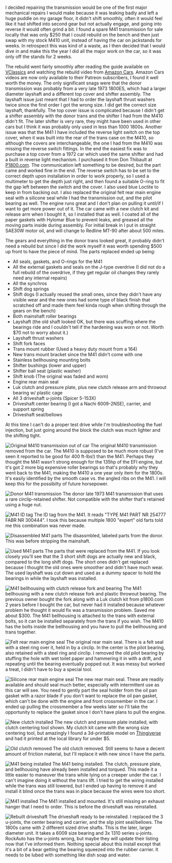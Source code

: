 I decided repairing the transmission would be one of the first major mechanical repairs I would make because it was leaking badly and left a huge puddle on my garage floor, it didn't shift smoothly, often it would feel like it had shifted into second gear but not actually engage, and going into reverse it would often grind a bit. I found a spare M41 transmission for sale locally that was only $250 that I could rebuild on the bench and then just swap with my stock M410 unit, instead of having the car on jackstands for weeks. In retrospect this was kind of a waste, as I then decided that I would dive in and make this the year I did all the major work on the car, so it was only off the stands for 2 weeks.

The rebuild went fairly smoothly after reading the guide available on [VClassics](http://www.vclassics.com/archive/tranreb.htm) and watching the rebuild video from [Amazon Cars](https://amazoncars.co.uk/). Amazon Cars videos are now only available to their Patreon subscribers, I found it well worth the money. The only significant snags were that the donor transmission was probably from a very late 1973 1800ES, which had a larger diameter layshaft and a different top cover and shifter assembly. The layshaft issue just meant that I had to order the layshaft thrust washers twice since the first order I got the wrong size. I did get the correct size layshaft, thankfully. The top cover issue is complicated because I didn't get a shifter assembly with the donor trans and the shifter I had from the M410 didn't fit. The later shifter is very rare, they might have been used in other cars but I think it was probably only used in less than 1000 1800s. Another issue was that the M41 I have included the reverse light switch on the top cover, when it was built into the rear of the trans case on the M410, so although the covers are interchangeable, the one I had from the M410 was missing the reverse switch fittings. In the end the easiest fix was to purchase a top cover from a 1972 car which used the same shifter and had a built in reverse light mechanism. I purchased it from Don Thibault at [P1800.com](https://p1800.com). The communication left something to be desired, but the part came and worked fine in the end. The reverse switch has to be set to the correct depth upon installation in order to work properly, so I used a multimeter to get the depth just right, and then found a suitable O-ring to fit the gap left between the switch and the cover. I also used blue Loctite to keep in from backing out. I also replaced the original felt rear main engine seal with a silicone seal while I had the transmission out, and the pilot bearing as well. The engine runs great and I don't plan on pulling it until/if I want to get more power out of it. The car came with a new clutch kit and release arm when I bought it, so I installed that as well. I coated all of the paper gaskets with Hylomar Blue to prevent leaks, and greased all the moving parts inside during assembly. For initial break in I put in straight SAE30W motor oil, and will change to Redline MT-90 after about 500 miles.

The gears and everything in the donor trans looked great, it probably didn't need a rebuild but since I did the work myself it was worth spending $500 up front to have the piece of mind. The parts replaced ended up being:

* All seals, gaskets, and O-rings for the M41
* All the external gaskets and seals on the J-type overdrive (I did not do a full rebuild of the overdrive, if they get regular oil changes they rarely need any internal repairs)
* All the synchros
* Shift dog springs
* Shift dogs (I actually reused the small ones, since they didn't have any visible wear and the new ones had some type of black finish that scratched off and made them feel kinda rough when shifting through the gears on the bench)
* Both mainshaft roller bearings
* Layshaft (the old shaft looked OK, but there was scuffing where the bearings ride and I couldn't tell if the hardening was worn or not. Worth $70 not to worry about it.)
* Layshaft thrust washers
* Shift fork faces
* Trans mount rubber (Used a heavy duty mount from a 164)
* New trans mount bracket since the M41 didn't come with one
* Stainless bellhousing mounting bolts 
* Shifter bushings (lower and upper)
* Shifter ball seat (plastic washer)
* Shift knob (The original was faded and worn)
* Engine rear main seal
* Luk clutch and pressure plate, plus new clutch release arm and throwout bearing w/ plastic cage
* All 3 driveshaft u-joints (Spicer 5-153X)
* Driveshaft center bearing (I got a Nachi 6009-2NSE), carrier, and support spring
* Driveshaft seal/bellows

At this time I can't do a proper test drive while I'm troubleshooting the fuel injection, but just going around the block the clutch was much lighter and the shifting tight. 

![Original M410 transmission out of car](images/Transmission/m410.jpg)
The original M410 transmission removed from the car. The M410 is supposed to be much more robust (I've seen it reported to be good for 400 ft-lbs!) than the M41. Perhaps they thought the M41 wasn't strong enough for the 135hp of the EFI engine, but it's got 2 more big expensive roller bearings so that's probably why they went back to the M41, making the M410 a one year only item for the 1800s.  It's easily identified by the smooth case vs. the angled ribs on the M41. I will keep this for the possibilty of future horsepower.

![Donor M41 transmission](images/Transmission/donor.jpg)
The donor late 1973 M41 transmission that uses a rare circlip-retained shifter. Not compatible with the shifter that's retained using a huge nut.

![M41 ID tag](images/Transmission/tag.jpg)
The ID tag from the M41. It reads "TYPE M41 PART NR 254777 FABR NR 300444". I took this because multiple 1800 "expert" old farts told me this combination was never made.

![Disassembled M41 parts](images/Transmission/disassembled.jpg)
The disassmbled, labeled parts from the donor. This was before stripping the mainshaft.

![Used M41 parts](images/Transmission/used%20parts.jpg)
The parts that were replaced from the M41. If you look closely you'll see that the 3 short shift dogs are actually new and black, compared to the long shift dogs. The short ones didn't get replaced because I thought the old ones were smoother and didn't have much wear. The used layshaft was cut down and used as a dummy spacer to hold the bearings in while the layshaft was installed.

![M41 bellhousing with clutch release fork and bearing](images/Transmission/bellhousing.jpg)
The M41 bellhousing with a new clutch release fork and plastic throwout bearing. The previous owner bought the fork along with a Luk clutch kit from p1800.com 2 years before I bought the car, but never had it installed because whatever problem he thought it would fix was a transmission problem. Saved me about $300. The M41 bellhousing is attached to the trans with external bolts, so it can be installed separately from the trans if you wish. The M410 has the bolts inside the bellhousing and you have to pull the bellhousing and trans together.

![Felt rear main engine seal](images/Transmission/felt%20main%20seal.jpg)
The original rear main seal. There is a felt seal with a steel ring over it, held in by a circlip. In the center is the pilot bearing, also retained with a steel ring and circlip. I removed the old pilot bearing by stuffing the hole with wet toilet paper and hammering it in with a drift, and repeating until the bearing eventually popped out. It was messy but worked a treat, I didn't have to buy a special tool. 

![Silicone rear main engine seal](images/Transmission/silicone%20main%20seal.jpg)
The new rear main seal. These are readily available and should seal much better, especially with intermittent use as this car will see. You need to gently part the seal holder from the oil pan gasket with a razor blade if you don't want to replace the oil pan gasket, which can't be done with the engine and front crossmember in the car. I ended up pulling the crossmember a few weeks later so I'll take the opportunity to replace the gasket since I don't have plans to pull the engine.

![New clutch installed](images/Transmission/clutch.jpg)
The new clutch and pressure plate installed, with clutch centering tool shown. My clutch kit came with the wrong size centering tool, but amazingly I found a 3d-printable model on [Thingiverse](https://www.thingiverse.com/thing:4842622) and had it printed at the local library for under $5. 

![Old clutch removed](images/Transmission/old%20clutch.jpg)
The old clutch removed. Still seems to have a decent amount of friction material, but I'll replace it with new since I have the parts.

![M41 being installed](images/Transmission/m41%20install.jpg)
The M41 being installed. The clutch, pressure plate, and bellhousing have already been installed and torqued. This made it a little easier to maneuver the trans while lying on a creeper under the car. I can't imagine doing it without the trans lift. I tried to get the wiring installed while the trans was still lowered, but I ended up having to remove it and install it blind once the trans was in place because the wires were too short.

![M41 installed](images/Transmission/m41%20installed.jpg)
The M41 installed and mounted. It's still missing an exhaust hanger that I need to order. This is before the driveshaft was reinstalled.

![Rebuilt driveshaft](images/Transmission/driveshaft.jpg)
The driveshaft ready to be reinstalled. I replaced the 3 u-joints, the center bearing and carrier, and the slip joint seal/bellows. The 1800s came with 2 different sized drive shafts. This is the later, larger diameter unit. It takes a 6009 size bearing and 3x 1310 series u-joints. RockAuto has the u-joints wrong, but maybe they will update their listing now that I've informed them. Nothing special about this install except that it's a bit of a bear getting the bearing squeezed into the rubber carrier. It needs to be lubed with something like dish soap and water.